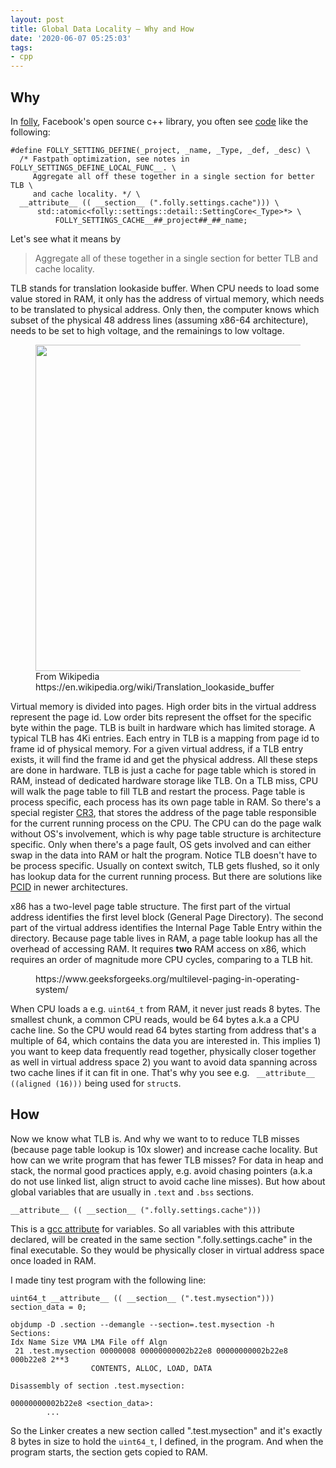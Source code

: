 ```yaml
---
layout: post
title: Global Data Locality – Why and How
date: '2020-06-07 05:25:03'
tags:
- cpp
---
```


## Why

In [folly](https://github.com/facebook/folly), Facebook's open source c++ library, you often see [code](https://github.com/facebook/folly/blob/d2c64d94c7e892925a02a080c886ab3df3f5c937/folly/experimental/settings/Settings.h#L168) like the following:

    #define FOLLY_SETTING_DEFINE(_project, _name, _Type, _def, _desc) \
      /* Fastpath optimization, see notes in FOLLY_SETTINGS_DEFINE_LOCAL_FUNC__. \
         Aggregate all off these together in a single section for better TLB \
         and cache locality. */ \
      __attribute__ (( __section__ (".folly.settings.cache"))) \
          std::atomic<folly::settings::detail::SettingCore<_Type>*> \
              FOLLY_SETTINGS_CACHE__##_project##_##_name;                       

Let's see what it means by

> Aggregate all of these together in a single section for better TLB and cache locality.

TLB stands for translation lookaside buffer. When CPU needs to load some value stored in RAM, it only has the address of virtual memory, which needs to be translated to physical address. Only then, the computer knows which subset of the physical 48 address lines (assuming x86-64 architecture), needs to be set to high voltage, and the remainings to low voltage.

<!--kg-card-end: markdown--><figure class="kg-card kg-gallery-card kg-width-wide kg-card-hascaption"><div class="kg-gallery-container"><div class="kg-gallery-row"><div class="kg-gallery-image"><img src=" __GHOST_URL__ /content/images/2020/06/746px-Translation_Lookaside_Buffer.png" width="746" height="522" loading="lazy" alt srcset=" __GHOST_URL__ /content/images/size/w600/2020/06/746px-Translation_Lookaside_Buffer.png 600w, __GHOST_URL__ /content/images/2020/06/746px-Translation_Lookaside_Buffer.png 746w" sizes="(min-width: 720px) 720px"></div></div></div>
<figcaption>From Wikipedia https://en.wikipedia.org/wiki/Translation_lookaside_buffer</figcaption></figure><!--kg-card-begin: markdown-->

Virtual memory is divided into pages. High order bits in the virtual address represent the page id. Low order bits represent the offset for the specific byte within the page. TLB is built in hardware which has limited storage. A typical TLB has 4Ki entries. Each entry in TLB is a mapping from page id to frame id of physical memory. For a given virtual address, if a TLB entry exists, it will find the frame id and get the physical address. All these steps are done in hardware. TLB is just a cache for page table which is stored in RAM, instead of dedicated hardware storage like TLB. On a TLB miss, CPU will walk the page table to fill TLB and restart the process. Page table is process specific, each process has its own page table in RAM. So there's a special register [CR3](https://en.wikipedia.org/wiki/Control_register#CR3), that stores the address of the page table responsible for the current running process on the CPU. The CPU can do the page walk without OS's involvement, which is why page table structure is architecture specific. Only when there's a page fault, OS gets involved and can either swap in the data into RAM or halt the program. Notice TLB doesn't have to be process specific. Usually on context switch, TLB gets flushed, so it only has lookup data for the current running process. But there are solutions like [PCID](https://en.wikipedia.org/wiki/Translation_lookaside_buffer#PCID) in newer architectures.

x86 has a two-level page table structure. The first part of the virtual address identifies the first level block (General Page Directory). The second part of the virtual address identifies the Internal Page Table Entry within the directory. Because page table lives in RAM, a page table lookup has all the overhead of accessing RAM. It requires **two** RAM access on x86, which requires an order of magnitude more CPU cycles, comparing to a TLB hit.

<!--kg-card-end: markdown--><figure class="kg-card kg-image-card kg-card-hascaption"><img src=" __GHOST_URL__ /content/images/2020/06/multilevel.png" class="kg-image" alt loading="lazy"><figcaption>https://www.geeksforgeeks.org/multilevel-paging-in-operating-system/</figcaption></figure><!--kg-card-begin: markdown-->

When CPU loads a e.g. `uint64_t` from RAM, it never just reads 8 bytes. The smallest chunk, a common CPU reads, would be 64 bytes a.k.a a CPU cache line. So the CPU would read 64 bytes starting from address that's a multiple of 64, which contains the data you are interested in. This implies 1) you want to keep data frequently read together, physically closer together as well in virtual address space 2) you want to avoid data spanning across two cache lines if it can fit in one. That's why you see e.g. ` __attribute__ ((aligned (16)))` being used for `struct`s.

## How

Now we know what TLB is. And why we want to to reduce TLB misses (because page table lookup is 10x slower) and increase cache locality. But how can we write program that has fewer TLB misses? For data in heap and stack, the normal good practices apply, e.g. avoid chasing pointers (a.k.a do not use linked list, align struct to avoid cache line misses). But how about global variables that are usually in `.text` and `.bss` sections.

    __attribute__ (( __section__ (".folly.settings.cache")))  

This is a [gcc attribute](https://gcc.gnu.org/onlinedocs/gcc-3.2/gcc/Variable-Attributes.html) for variables. So all variables with this attribute declared, will be created in the same section ".folly.settings.cache" in the final executable. So they would be physically closer in virtual address space once loaded in RAM.

I made tiny test program with the following line:

    uint64_t __attribute__ (( __section__ (".test.mysection"))) section_data = 0;

    objdump -D .section --demangle --section=.test.mysection -h
    Sections:
    Idx Name Size VMA LMA File off Algn
     21 .test.mysection 00000008 00000000002b22e8 00000000002b22e8 000b22e8 2**3
                      CONTENTS, ALLOC, LOAD, DATA
    
    Disassembly of section .test.mysection:
    
    00000000002b22e8 <section_data>:
            ...

So the Linker creates a new section called ".test.mysection" and it's exactly 8 bytes in size to hold the `uint64_t`, I defined, in the program. And when the program starts, the section gets copied to RAM.

<!--kg-card-end: markdown-->